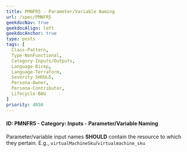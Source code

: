 ```yaml
---
title: PMNFR5 - Parameter/Variable Naming
url: /spec/PMNFR5
geekdocNav: true
geekdocAlign: left
geekdocAnchor: true
type: posts
tags: [
  Class-Pattern,
  Type-NonFunctional,
  Category-Inputs/Outputs,
  Language-Bicep,
  Language-Terraform,
  Severity-SHOULD,
  Persona-Owner,
  Persona-Contributor,
  Lifecycle-BAU
]
priority: 4050
---
```


#### ID: PMNFR5 - Category: Inputs - Parameter/Variable Naming

Parameter/variable input names **SHOULD** contain the resource to which they pertain. E.g., `virtualMachineSku`/`virtualmachine_sku`
